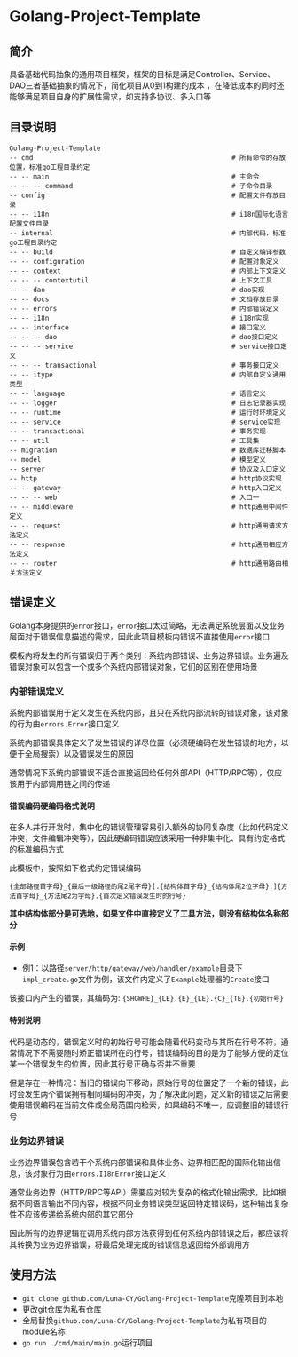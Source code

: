 # Golang-Project-Template

## 简介

具备基础代码抽象的通用项目框架，框架的目标是满足Controller、Service、DAO三者基础抽象的情况下，简化项目从0到1构建的成本 ，在降低成本的同时还能够满足项目自身的扩展性需求，如支持多协议、多入口等

## 目录说明

```
Golang-Project-Template
-- cmd                                                  # 所有命令的存放位置，标准go工程目录约定
-- -- main                                              # 主命令
-- -- -- command                                        # 子命令目录
-- config                                               # 配置文件存放目录
-- -- i18n                                              # i18n国际化语言配置文件目录
-- internal                                             # 内部代码，标准go工程目录约定
-- -- build                                             # 自定义编译参数
-- -- configuration                                     # 配置对象定义
-- -- context                                           # 内部上下文定义
-- -- -- contextutil                                    # 上下文工具
-- -- dao                                               # dao实现
-- -- docs                                              # 文档存放目录
-- -- errors                                            # 内部错误定义
-- -- i18n                                              # i18n实现
-- -- interface                                         # 接口定义
-- -- -- dao                                            # dao接口定义
-- -- -- service                                        # service接口定义
-- -- -- transactional                                  # 事务接口定义
-- -- itype                                             # 内部自定义通用类型
-- -- language                                          # 语言定义
-- -- logger                                            # 日志记录器实现
-- -- runtime                                           # 运行时环境定义
-- -- service                                           # service实现
-- -- transactional                                     # 事务实现
-- -- util                                              # 工具集
-- migration                                            # 数据库迁移脚本
-- model                                                # 模型定义
-- server                                               # 协议及入口定义
-- http                                                 # http协议实现
-- -- gateway                                           # http入口定义
-- -- -- web                                            # 入口一
-- -- middleware                                        # http通用中间件定义
-- -- request                                           # http通用请求方法定义
-- -- response                                          # http通用相应方法定义
-- -- router                                            # http通用路由相关方法定义
```

## 错误定义

Golang本身提供的`error`接口，`error`接口太过简略，无法满足系统层面以及业务层面对于错误信息描述的需求，因此此项目模板内错误不直接使用`error`接口

模板内将发生的所有错误归于两个类别：系统内部错误、业务边界错误。业务遍及错误对象可以包含一个或多个系统内部错误对象，它们的区别在使用场景

### 内部错误定义

系统内部错误用于定义发生在系统内部，且只在系统内部流转的错误对象，该对象的行为由`errors.Error`接口定义

系统内部错误具体定义了发生错误的详尽位置（必须硬编码在发生错误的地方，以便于全局搜索）以及错误发生的原因

通常情况下系统内部错误不适合直接返回给任何外部API（HTTP/RPC等），仅应该用于内部调用链之间的传递

#### 错误编码硬编码格式说明

在多人并行开发时，集中化的错误管理容易引入额外的协同复杂度（比如代码定义冲突，文件编辑冲突等），因此硬编码错误应该采用一种非集中化、具有约定格式的标准编码方式

此模板中，按照如下格式约定错误编码

`{全部路径首字母}_{最后一级路径的尾2尾字母}[.{结构体首字母}_{结构体尾2位字母}.]{方法首字母}_{方法尾2为字母}.{首次定义错误发生时的行号}`

**其中结构体部分是可选地，如果文件中直接定义了工具方法，则没有结构体名称部分**

#### 示例

- 例1：以路径`server/http/gateway/web/handler/example`目录下`impl_create.go`文件为例，该文件内定义了`Example`处理器的`Create`接口

该接口内产生的错误，其编码为: `{SHGWHE}_{LE}.{E}_{LE}.{C}_{TE}.{初始行号}`

#### 特别说明

代码是动态的，错误定义时的初始行号可能会随着代码变动与其所在行号不符，通常情况下不需要随时矫正错误所在的行号，错误编码的目的是为了能够方便的定位某一个错误发生的位置，因此其行号正确与否并不重要

但是存在一种情况：当旧的错误向下移动，原始行号的位置定了一个新的错误，此时会发生两个错误拥有相同编码的冲突，为了解决此问题，定义新的错误之后需要使用错误编码在当前文件或全局范围内检索，如果编码不唯一，应调整旧的错误行号

### 业务边界错误

业务边界错误包含若干个系统内部错误和具体业务、边界相匹配的国际化输出信息，该对象行为由`errors.I18nError`接口定义

通常业务边界（HTTP/RPC等API）需要应对较为复杂的格式化输出需求，比如根据不同语言输出不同内容，根据不同业务错误类型返回特定错误码，这种输出复杂性不应该传递给系统内部的其它部分

因此所有的边界逻辑在调用系统内部方法获得到任何系统内部错误之后，都应该将其转换为业务边界错误，将最后处理完成的错误信息返回给外部调用方

## 使用方法

- `git clone github.com/Luna-CY/Golang-Project-Template`克隆项目到本地
- 更改git仓库为私有仓库
- 全局替换`github.com/Luna-CY/Golang-Project-Template`为私有项目的module名称
- `go run ./cmd/main/main.go`运行项目
